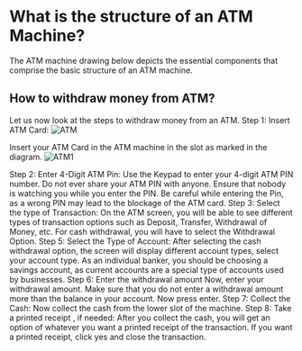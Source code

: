# What is the structure of an ATM Machine?
The ATM machine drawing below depicts the essential components that comprise the basic structure of an ATM machine.
 
## How to withdraw money from ATM?
Let us now look at the steps to withdraw money from an ATM.
Step 1: Insert ATM Card:
 ![ATM](https://github.com/Kavya-Aradhya/ATM/assets/163634576/da7ad7d4-12f0-4920-b610-769f88492b6b)
 
Insert your ATM Card in the ATM machine in the slot as marked in the diagram.
![ATM1](https://github.com/Kavya-Aradhya/ATM/assets/163634576/a03631bb-ef32-49c7-b603-1119fad85886)

Step 2: Enter 4-Digit ATM Pin:
Use the Keypad to enter your 4-digit ATM PIN number.
Do not ever share your ATM PIN with anyone. Ensure that nobody is watching you while you enter the PIN.
Be careful while entering the Pin, as a wrong PIN may lead to the blockage of the ATM card.
Step 3: Select the type of Transaction:
On the ATM screen, you will be able to see different types of transaction options such as Deposit, Transfer, Withdrawal of Money, etc.
For cash withdrawal, you will have to select the Withdrawal Option.
Step 5: Select the Type of Account:
After selecting the cash withdrawal option, the screen will display different account types, select your account type.
As an individual banker, you should be choosing a savings account, as current accounts are a special type of accounts used by businesses.
Step 6: Enter the withdrawal amount
Now, enter your withdrawal amount.
Make sure that you do not enter a withdrawal amount more than the balance in your account.
Now press enter.
Step 7: Collect the Cash:
Now collect the cash from the lower slot of the machine.
Step 8: Take a printed receipt , if needed:
After you collect the cash, you will get an option of whatever you want a printed receipt of the transaction. If you want a printed receipt, click yes and close the transaction.
